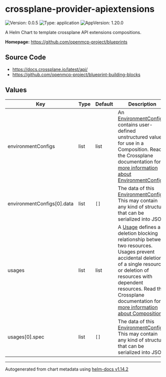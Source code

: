 

# crossplane-provider-apiextensions

![Version: 0.0.5](https://img.shields.io/badge/Version-0.0.5-informational?style=flat-square) ![Type: application](https://img.shields.io/badge/Type-application-informational?style=flat-square) ![AppVersion: 1.20.0](https://img.shields.io/badge/AppVersion-1.20.0-informational?style=flat-square)

A Helm Chart to template crossplane API extensions compositions.

**Homepage:** <https://github.com/openmcp-project/blueprints>

## Source Code

* <https://docs.crossplane.io/latest/api/>
* <https://github.com/openmcp-project/blueprint-building-blocks>

## Values

| Key | Type | Default | Description |
|-----|------|---------|-------------|
| environmentConfigs | list | list | An [EnvironmentConfig](https://docs.crossplane.io/latest/api/) contains user-defined unstructured values for use in a Composition.  Read the Crossplane documentation for [more information about EnvironmentConfigs](https://docs.crossplane.io/latest/concepts/environment-configs/). |
| environmentConfigs[0].data | list | `[]` | The data of this [EnvironmentConfig](https://docs.crossplane.io/latest/api/). This may contain any kind of structure that can be serialized into JSON. |
| usages | list | list | A [Usage](https://docs.crossplane.io/latest/concepts/usages/) defines a deletion blocking relationship between two resources.  Usages prevent accidental deletion of a single resource or deletion of resources with dependent resources. Read the Crossplane documentation for [more information about Compositions](https://docs.crossplane.io/latest/concepts/usages/). |
| usages[0].spec | list | `[]` | The data of this [EnvironmentConfig](https://docs.crossplane.io/latest/api/). This may contain any kind of structure that can be serialized into JSON. |

----------------------------------------------
Autogenerated from chart metadata using [helm-docs v1.14.2](https://github.com/norwoodj/helm-docs/releases/v1.14.2)